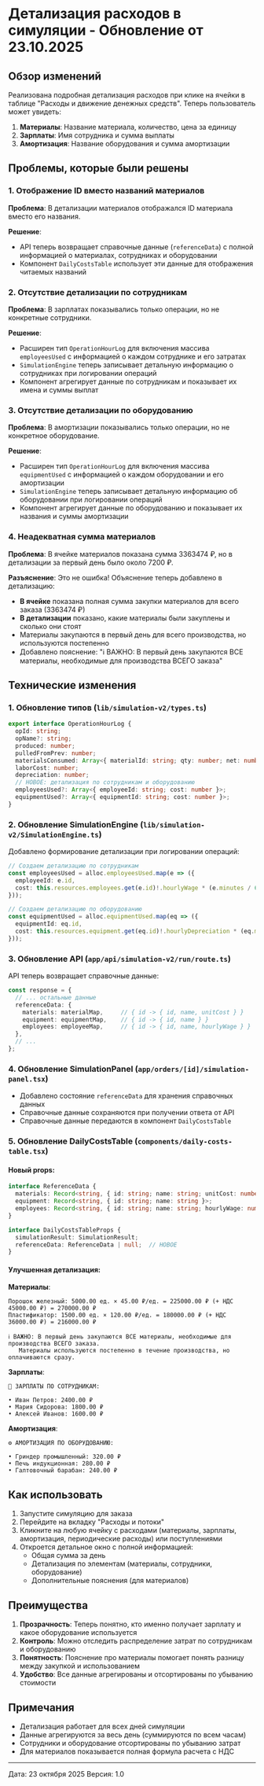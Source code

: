 
# Детализация расходов в симуляции - Обновление от 23.10.2025

## Обзор изменений

Реализована подробная детализация расходов при клике на ячейки в таблице "Расходы и движение денежных средств". Теперь пользователь может увидеть:

1. **Материалы**: Название материала, количество, цена за единицу
2. **Зарплаты**: Имя сотрудника и сумма выплаты
3. **Амортизация**: Название оборудования и сумма амортизации

## Проблемы, которые были решены

### 1. Отображение ID вместо названий материалов
**Проблема**: В детализации материалов отображался ID материала вместо его названия.

**Решение**: 
- API теперь возвращает справочные данные (`referenceData`) с полной информацией о материалах, сотрудниках и оборудовании
- Компонент `DailyCostsTable` использует эти данные для отображения читаемых названий

### 2. Отсутствие детализации по сотрудникам
**Проблема**: В зарплатах показывались только операции, но не конкретные сотрудники.

**Решение**:
- Расширен тип `OperationHourLog` для включения массива `employeesUsed` с информацией о каждом сотруднике и его затратах
- `SimulationEngine` теперь записывает детальную информацию о сотрудниках при логировании операций
- Компонент агрегирует данные по сотрудникам и показывает их имена и суммы выплат

### 3. Отсутствие детализации по оборудованию
**Проблема**: В амортизации показывались только операции, но не конкретное оборудование.

**Решение**:
- Расширен тип `OperationHourLog` для включения массива `equipmentUsed` с информацией о каждом оборудовании и его амортизации
- `SimulationEngine` теперь записывает детальную информацию об оборудовании при логировании операций
- Компонент агрегирует данные по оборудованию и показывает их названия и суммы амортизации

### 4. Неадекватная сумма материалов
**Проблема**: В ячейке материалов показана сумма 3363474 ₽, но в детализации за первый день было около 7200 ₽.

**Разъяснение**: Это не ошибка! Объяснение теперь добавлено в детализацию:
- **В ячейке** показана полная сумма закупки материалов для всего заказа (3363474 ₽)
- **В детализации** показано, какие материалы были закуплены и сколько они стоят
- Материалы закупаются в первый день для всего производства, но используются постепенно
- Добавлено пояснение: "ℹ️ ВАЖНО: В первый день закупаются ВСЕ материалы, необходимые для производства ВСЕГО заказа"

## Технические изменения

### 1. Обновление типов (`lib/simulation-v2/types.ts`)

```typescript
export interface OperationHourLog {
  opId: string;
  opName?: string;
  produced: number;
  pulledFromPrev: number;
  materialsConsumed: Array<{ materialId: string; qty: number; net: number; vat: number }>;
  laborCost: number;
  depreciation: number;
  // НОВОЕ: детализация по сотрудникам и оборудованию
  employeesUsed?: Array<{ employeeId: string; cost: number }>;
  equipmentUsed?: Array<{ equipmentId: string; cost: number }>;
}
```

### 2. Обновление SimulationEngine (`lib/simulation-v2/SimulationEngine.ts`)

Добавлено формирование детализации при логировании операций:

```typescript
// Создаем детализацию по сотрудникам
const employeesUsed = alloc.employeesUsed.map(e => ({
  employeeId: e.id,
  cost: this.resources.employees.get(e.id)!.hourlyWage * (e.minutes / 60)
}));

// Создаем детализацию по оборудованию
const equipmentUsed = alloc.equipmentUsed.map(eq => ({
  equipmentId: eq.id,
  cost: this.resources.equipment.get(eq.id)!.hourlyDepreciation * (eq.minutes / 60) * mult
}));
```

### 3. Обновление API (`app/api/simulation-v2/run/route.ts`)

API теперь возвращает справочные данные:

```typescript
const response = {
  // ... остальные данные
  referenceData: {
    materials: materialMap,     // { id -> { id, name, unitCost } }
    equipment: equipmentMap,    // { id -> { id, name } }
    employees: employeeMap,     // { id -> { id, name, hourlyWage } }
  },
  // ...
};
```

### 4. Обновление SimulationPanel (`app/orders/[id]/simulation-panel.tsx`)

- Добавлено состояние `referenceData` для хранения справочных данных
- Справочные данные сохраняются при получении ответа от API
- Справочные данные передаются в компонент `DailyCostsTable`

### 5. Обновление DailyCostsTable (`components/daily-costs-table.tsx`)

#### Новый props:
```typescript
interface ReferenceData {
  materials: Record<string, { id: string; name: string; unitCost: number }>;
  equipment: Record<string, { id: string; name: string }>;
  employees: Record<string, { id: string; name: string; hourlyWage: number }>;
}

interface DailyCostsTableProps {
  simulationResult: SimulationResult;
  referenceData: ReferenceData | null;  // НОВОЕ
}
```

#### Улучшенная детализация:

**Материалы**:
```
Порошок железный: 5000.00 ед. × 45.00 ₽/ед. = 225000.00 ₽ (+ НДС 45000.00 ₽) = 270000.00 ₽
Пластификатор: 1500.00 ед. × 120.00 ₽/ед. = 180000.00 ₽ (+ НДС 36000.00 ₽) = 216000.00 ₽

ℹ️ ВАЖНО: В первый день закупаются ВСЕ материалы, необходимые для производства ВСЕГО заказа.
   Материалы используются постепенно в течение производства, но оплачиваются сразу.
```

**Зарплаты**:
```
👷 ЗАРПЛАТЫ ПО СОТРУДНИКАМ:

• Иван Петров: 2400.00 ₽
• Мария Сидорова: 1800.00 ₽
• Алексей Иванов: 1600.00 ₽
```

**Амортизация**:
```
⚙️ АМОРТИЗАЦИЯ ПО ОБОРУДОВАНИЮ:

• Гриндер промышленный: 320.00 ₽
• Печь индукционная: 280.00 ₽
• Галтовочный барабан: 240.00 ₽
```

## Как использовать

1. Запустите симуляцию для заказа
2. Перейдите на вкладку "Расходы и потоки"
3. Кликните на любую ячейку с расходами (материалы, зарплаты, амортизация, периодические расходы) или поступлениями
4. Откроется детальное окно с полной информацией:
   - Общая сумма за день
   - Детализация по элементам (материалы, сотрудники, оборудование)
   - Дополнительные пояснения (для материалов)

## Преимущества

1. **Прозрачность**: Теперь понятно, кто именно получает зарплату и какое оборудование используется
2. **Контроль**: Можно отследить распределение затрат по сотрудникам и оборудованию
3. **Понятность**: Пояснение про материалы помогает понять разницу между закупкой и использованием
4. **Удобство**: Все данные агрегированы и отсортированы по убыванию стоимости

## Примечания

- Детализация работает для всех дней симуляции
- Данные агрегируются за весь день (суммируются по всем часам)
- Сотрудники и оборудование отсортированы по убыванию затрат
- Для материалов показывается полная формула расчета с НДС

---
Дата: 23 октября 2025
Версия: 1.0
